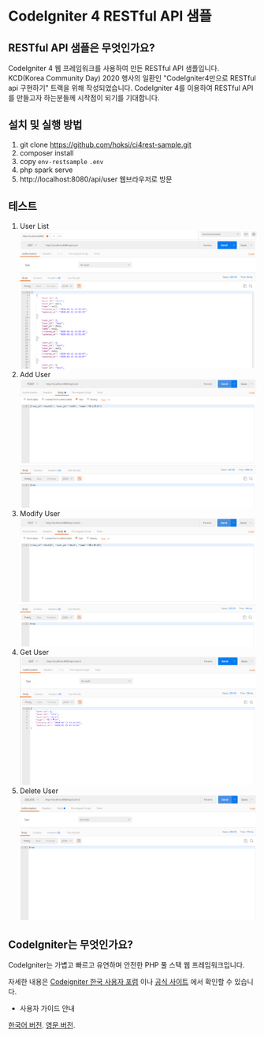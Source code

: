 # CodeIgniter 4 RESTful API 샘플

## RESTful API 샘플은 무엇인가요?

CodeIgniter 4 웹 프레임워크를 사용하여 만든 RESTful API 샘플입니다.
KCD(Korea Community Day) 2020 행사의 일환인 "CodeIgniter4만으로 RESTful api 구현하기" 트랙을 위해 작성되었습니다.
CodeIgniter 4를 이용하여 RESTful API를 만들고자 하는분들께 시작점이 되기를 기대합니다.

## 설치 및 실행 방법

1. git clone https://github.com/hoksi/ci4rest-sample.git
2. composer install
3. copy `env-restsample` `.env`
4. php spark serve
5. http://localhost:8080/api/user 웹브라우저로 방문

## 테스트

1. User List
![get](./img/get.png)
2. Add User
![post](./img/post.png)
3. Modify User
![gputet](./img/put.png)
4. Get User
![get2](./img/get2.png)
5. Delete User
![del](./img/del.png)


## CodeIgniter는 무엇인가요?

CodeIgniter는 가볍고 빠르고 유연하며 안전한 PHP 풀 스택 웹 프레임워크입니다.

자세한 내용은 [Codeigniter 한국 사용자 포럼](https://www.cikorea.net/) 이나 [공식 사이트](http://codeigniter.com) 에서 확인할 수 있습니다.

* 사용자 가이드 안내

[한국어 버전](http://ci4doc.cikorea.net/). 
[영문 버전](https://codeigniter4.github.io/userguide/). 


